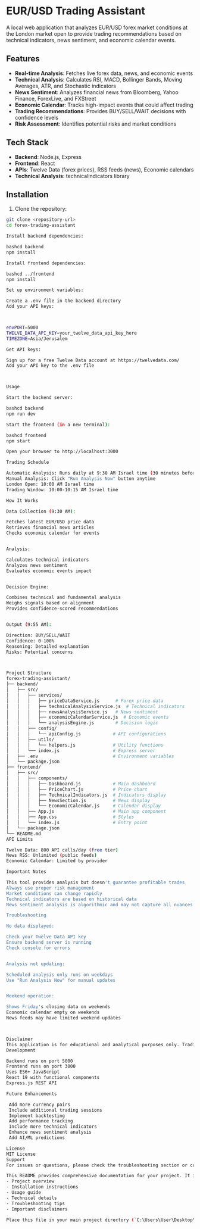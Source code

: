 # EUR/USD Trading Assistant

A local web application that analyzes EUR/USD forex market conditions at the London market open to provide trading recommendations based on technical indicators, news sentiment, and economic calendar events.

## Features

- **Real-time Analysis**: Fetches live forex data, news, and economic events
- **Technical Analysis**: Calculates RSI, MACD, Bollinger Bands, Moving Averages, ATR, and Stochastic indicators
- **News Sentiment**: Analyzes financial news from Bloomberg, Yahoo Finance, ForexLive, and FXStreet
- **Economic Calendar**: Tracks high-impact events that could affect trading
- **Trading Recommendations**: Provides BUY/SELL/WAIT decisions with confidence levels
- **Risk Assessment**: Identifies potential risks and market conditions

## Tech Stack

- **Backend**: Node.js, Express
- **Frontend**: React
- **APIs**: Twelve Data (forex prices), RSS feeds (news), Economic calendars
- **Technical Analysis**: technicalindicators library

## Installation

1. Clone the repository:
```bash
git clone <repository-url>
cd forex-trading-assistant

Install backend dependencies:

bashcd backend
npm install

Install frontend dependencies:

bashcd ../frontend
npm install

Set up environment variables:

Create a .env file in the backend directory
Add your API keys:



envPORT=5000
TWELVE_DATA_API_KEY=your_twelve_data_api_key_here
TIMEZONE=Asia/Jerusalem

Get API keys:

Sign up for a free Twelve Data account at https://twelvedata.com/
Add your API key to the .env file



Usage

Start the backend server:

bashcd backend
npm run dev

Start the frontend (in a new terminal):

bashcd frontend
npm start

Open your browser to http://localhost:3000

Trading Schedule

Automatic Analysis: Runs daily at 9:30 AM Israel time (30 minutes before London open)
Manual Analysis: Click "Run Analysis Now" button anytime
London Open: 10:00 AM Israel time
Trading Window: 10:00-10:15 AM Israel time

How It Works

Data Collection (9:30 AM):

Fetches latest EUR/USD price data
Retrieves financial news articles
Checks economic calendar for events


Analysis:

Calculates technical indicators
Analyzes news sentiment
Evaluates economic events impact


Decision Engine:

Combines technical and fundamental analysis
Weighs signals based on alignment
Provides confidence-scored recommendations


Output (9:55 AM):

Direction: BUY/SELL/WAIT
Confidence: 0-100%
Reasoning: Detailed explanation
Risks: Potential concerns



Project Structure
forex-trading-assistant/
├── backend/
│   ├── src/
│   │   ├── services/
│   │   │   ├── priceDataService.js      # Forex price data
│   │   │   ├── technicalAnalysisService.js  # Technical indicators
│   │   │   ├── newsAnalysisService.js   # News sentiment
│   │   │   ├── economicCalendarService.js  # Economic events
│   │   │   └── analysisEngine.js        # Decision logic
│   │   ├── config/
│   │   │   └── apiConfig.js            # API configurations
│   │   ├── utils/
│   │   │   └── helpers.js              # Utility functions
│   │   └── index.js                    # Express server
│   ├── .env                            # Environment variables
│   └── package.json
├── frontend/
│   ├── src/
│   │   ├── components/
│   │   │   ├── Dashboard.js            # Main dashboard
│   │   │   ├── PriceChart.js           # Price chart
│   │   │   ├── TechnicalIndicators.js  # Indicators display
│   │   │   ├── NewsSection.js          # News display
│   │   │   └── EconomicCalendar.js     # Calendar display
│   │   ├── App.js                      # Main app component
│   │   ├── App.css                     # Styles
│   │   └── index.js                    # Entry point
│   └── package.json
└── README.md
API Limits

Twelve Data: 800 API calls/day (free tier)
News RSS: Unlimited (public feeds)
Economic Calendar: Limited by provider

Important Notes

This tool provides analysis but doesn't guarantee profitable trades
Always use proper risk management
Market conditions can change rapidly
Technical indicators are based on historical data
News sentiment analysis is algorithmic and may not capture all nuances

Troubleshooting

No data displayed:

Check your Twelve Data API key
Ensure backend server is running
Check console for errors


Analysis not updating:

Scheduled analysis only runs on weekdays
Use "Run Analysis Now" for manual updates


Weekend operation:

Shows Friday's closing data on weekends
Economic calendar empty on weekends
News feeds may have limited weekend updates



Disclaimer
This application is for educational and analytical purposes only. Trading forex carries significant risk and may not be suitable for all investors. Always conduct your own research and consider your financial situation before trading.
Development

Backend runs on port 5000
Frontend runs on port 3000
Uses ES6+ JavaScript
React 19 with functional components
Express.js REST API

Future Enhancements

 Add more currency pairs
 Include additional trading sessions
 Implement backtesting
 Add performance tracking
 Include more technical indicators
 Enhance news sentiment analysis
 Add AI/ML predictions

License
MIT License
Support
For issues or questions, please check the troubleshooting section or create an issue in the repository.

This README provides comprehensive documentation for your project. It includes:
- Project overview
- Installation instructions
- Usage guide
- Technical details
- Troubleshooting tips
- Important disclaimers

Place this file in your main project directory (`C:\Users\User\Desktop\forex-trading-assistant\README.md`).